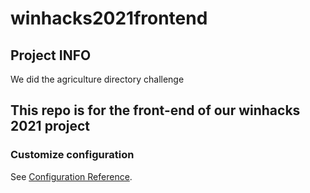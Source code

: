 # winhacks2021frontend

## Project INFO
We did the agriculture directory challenge


## This repo is for the front-end of our winhacks 2021 project

### Customize configuration
See [Configuration Reference](https://cli.vuejs.org/config/).
